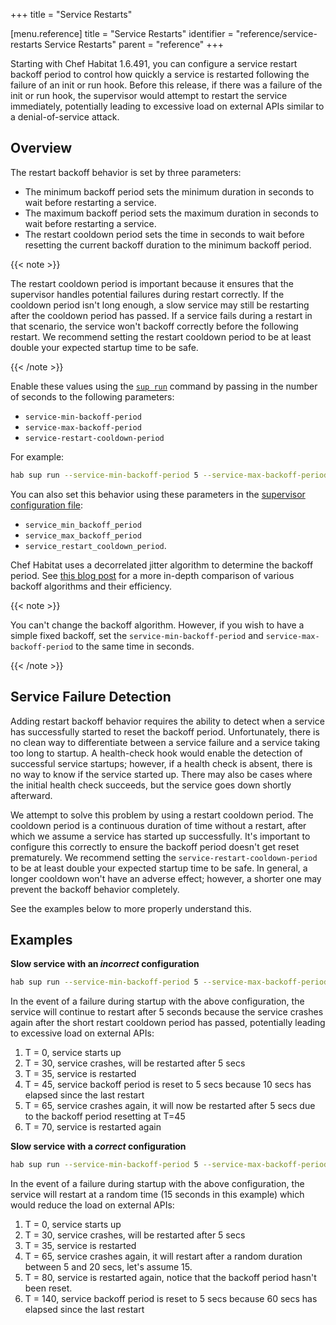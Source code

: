 +++
title = "Service Restarts"


[menu.reference]
    title = "Service Restarts"
    identifier = "reference/service-restarts Service Restarts"
    parent = "reference"
+++

Starting with Chef Habitat 1.6.491, you can configure a service restart backoff period to control how quickly a service is restarted following the failure of an init or run hook. Before this release, if there was a failure of the init or run hook, the supervisor would attempt to restart the service immediately, potentially leading to excessive load on external APIs similar to a denial-of-service attack.

## Overview

The restart backoff behavior is set by three parameters:

- The minimum backoff period sets the minimum duration in seconds to wait before restarting a service.
- The maximum backoff period sets the maximum duration in seconds to wait before restarting a service.
- The restart cooldown period sets the time in seconds to wait before resetting the current backoff duration to the minimum backoff period.

{{< note >}}

The restart cooldown period is important because it ensures that the supervisor handles potential failures during restart correctly.
If the cooldown period isn't long enough, a slow service may still be restarting after the cooldown period has passed.
If a service fails during a restart in that scenario, the service won't backoff correctly before the following restart.
We recommend setting the restart cooldown period to be at least double your expected startup time to be safe.

{{< /note >}}

Enable these values using the [`sup run`](habitat_cli#hab-sup) command by passing in the number of seconds to the following parameters:

- `service-min-backoff-period`
- `service-max-backoff-period`
- `service-restart-cooldown-period`

For example:

```bash
hab sup run --service-min-backoff-period 5 --service-max-backoff-period 20 --service-restart-cooldown-period 60  core/redis
```

You can also set this behavior using these parameters in the [supervisor configuration file](../sup/sup_config.md):

- `service_min_backoff_period`
- `service_max_backoff_period`
- `service_restart_cooldown_period`.

Chef Habitat uses a decorrelated jitter algorithm to determine the backoff period. See [this blog post](https://aws.amazon.com/blogs/architecture/exponential-backoff-and-jitter/) for a more in-depth comparison of various backoff algorithms and their efficiency.

{{< note >}}

You can't change the backoff algorithm. However, if you wish to have a simple fixed backoff, set the `service-min-backoff-period` and `service-max-backoff-period` to the same time in seconds.

{{< /note >}}

## Service Failure Detection

Adding restart backoff behavior requires the ability to detect when a service has successfully started to reset the backoff period.
Unfortunately, there is no clean way to differentiate between a service failure and a service taking too long to startup. A health-check hook would enable the detection of successful service startups; however, if a health check is absent, there is no way to know if the service started up. There may also be cases where the initial health check succeeds, but the service goes down shortly afterward.

We attempt to solve this problem by using a restart cooldown period. The cooldown period is a continuous duration of time without a restart, after which we assume a service has started up successfully. It's important to configure this correctly to ensure the backoff period doesn't get reset prematurely.
We recommend setting the `service-restart-cooldown-period` to be at least double your expected startup time to be safe. In general, a longer cooldown won't have an adverse effect; however, a shorter one may prevent the backoff behavior completely.

See the examples below to more properly understand this.

## Examples

**Slow service with an _incorrect_ configuration**

```bash
hab sup run --service-min-backoff-period 5 --service-max-backoff-period 20 --service-restart-cooldown-period 10  ORG_NAME/SERVICE_NAME
```

In the event of a failure during startup with the above configuration, the service will continue to restart after 5 seconds because the service crashes again after the short restart cooldown period has passed, potentially leading to excessive load on external APIs:

1. T = 0, service starts up
1. T = 30, service crashes, will be restarted after 5 secs
1. T = 35, service is restarted
1. T = 45, service backoff period is reset to 5 secs because 10 secs has elapsed since the last restart
1. T = 65, service crashes again, it will now be restarted after 5 secs due to the backoff period resetting at T=45
1. T = 70, service is restarted again

**Slow service with a _correct_ configuration**

```bash
hab sup run --service-min-backoff-period 5 --service-max-backoff-period 20 --service-restart-cooldown-period 60  ORG_NAME/SERVICE_NAME
```

In the event of a failure during startup with the above configuration, the service will restart at a random time (15 seconds in this example) which would reduce the load on external APIs:

1. T = 0, service starts up
1. T = 30, service crashes, will be restarted after 5 secs
1. T = 35, service is restarted
1. T = 65, service crashes again, it will restart after a random duration between 5 and 20 secs, let's assume 15.
1. T = 80, service is restarted again, notice that the backoff period hasn't been reset.
1. T = 140, service backoff period is reset to 5 secs because 60 secs has elapsed since the last restart
